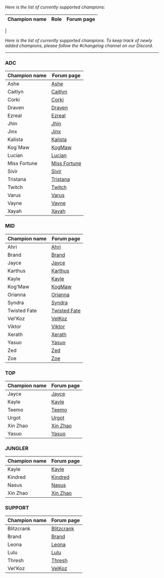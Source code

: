 *Here is the list of currently supported champions*:

| Champion name | Role | Forum page |
|--|--|--|
| 

*Here is the list of currently supported champions. To keep track of newly added champions, please follow the #changelog channel on our Discord*.

---
### ADC
| Champion name | Forum page |
|--|--|
| Ashe | [Ashe] |
| Caitlyn | [Caitlyn] |
| Corki | [Corki] |
| Draven | [Draven] |
| Ezreal | [Ezreal] |
| Jhin | [Jhin] |
| Jinx | [Jinx] |
| Kalista | [Kalista] |
| Kog`Maw | [KogMaw] |
| Lucian | [Lucian] | 
| Miss Fortune | [Miss Fortune] |
| Sivir | [Sivir] |
| Tristana | [Tristana] | 
| Twitch | [Twitch] |
| Varus | [Varus] |
| Vayne | [Vayne] | 
| Xayah | [Xayah] |

### MID
| Champion name | Forum page |
|--|--|
| Ahri | [Ahri] |
| Brand | [Brand] |
| Jayce | [Jayce] |
| Karthus | [Karthus] |
| Kayle | [Kayle] |
| Kog'Maw | [KogMaw] |
| Orianna | [Orianna] |
| Syndra | [Syndra] |
| Twisted Fate | [Twisted Fate] |
| Vel'Koz | [VelKoz] |
| Viktor | [Viktor] |
| Xerath | [Xerath] |
| Yasuo | [Yasuo] |
| Zed | [Zed] |
| Zoe | [Zoe] |

### TOP
| Champion name | Forum page |
|--|--|
| Jayce | [Jayce] |
| Kayle | [Kayle] |
| Teemo | [Teemo] |
| Urgot | [Urgot] |
| Xin Zhao | [Xin Zhao] |
| Yasuo | [Yasuo] | 

### JUNGLER
| Champion name | Forum page |
|--|--|
| Kayle | [Kayle] |
| Kindred | [Kindred] | 
| Nasus | [Nasus] |
| Xin Zhao | [Xin Zhao] | 

### SUPPORT
| Champion name | Forum page |
|--|--|
| Blitzcrank | [Blitzcrank] |
| Brand | [Brand] |
| Leona | [Leona] |
| Lulu | [Lulu] |
| Thresh | [Thresh] |
| Vel'Koz | [VelKoz] |

[Ahri]: https://goelites.net/index.php?/topic/391-ahri/
[Ashe]: https://goelites.net/index.php?/topic/4-ashe/
[Blitzcrank]: https://goelites.net/index.php?/topic/5-blitzcrank/
[Brand]: https://goelites.net/index.php?/topic/400-brand/
[Caitlyn]: https://goelites.net/index.php?/topic/6-caitlyn/
[Corki]: https://goelites.net/index.php?/topic/293-corki/
[Draven]: https://goelites.net/index.php?/topic/142-draven/
[Ezreal]: https://goelites.net/index.php?/topic/7-ezreal/
[Jayce]: https://goelites.net/index.php?/topic/512-jayce/
[Jhin]: https://goelites.net/index.php?/topic/351-jhin/
[Jinx]: https://goelites.net/index.php?/topic/8-jinx/
[Kalista]: https://goelites.net/index.php?/topic/9-kalista/
[Karthus]: https://goelites.net/index.php?/topic/682-karthus/
[Kayle]: https://goelites.net/index.php?/topic/10-kayle/
[Kindred]: https://goelites.net/index.php?/topic/481-kindred/
[KogMaw]: https://goelites.net/index.php?/topic/11-kogmaw/
[Leona]: https://goelites.net/index.php?/topic/837-leona/
[Lucian]: https://goelites.net/index.php?/topic/12-lucian/
[Lulu]: https://goelites.net/index.php?/topic/623-lulu/
[Miss Fortune]: https://goelites.net/index.php?/topic/572-miss-fortune/
[Nasus]: https://goelites.net/index.php?/topic/886-nasus/
[Orianna]: https://goelites.net/index.php?/topic/13-orianna/
[Sivir]: https://goelites.net/index.php?/topic/805-sivir/
[Syndra]: https://goelites.net/index.php?/topic/248-syndra/
[Teemo]: https://goelites.net/index.php?/topic/532-teemo/
[Thresh]: https://goelites.net/index.php?/topic/392-thresh/
[Tristana]: https://goelites.net/index.php?/topic/14-tristana/
[Twisted Fate]: https://goelites.net/index.php?/topic/425-twisted-fate/
[Twitch]: https://goelites.net/index.php?/topic/15-twitch/
[Urgot]: https://goelites.net/index.php?/topic/352-urgot/
[Varus]: https://goelites.net/index.php?/topic/16-varus/
[Vayne]: https://goelites.net/index.php?/topic/17-vayne/ 
[VelKoz]: https://goelites.net/index.php?/topic/439-velkoz/
[Viktor]: https://goelites.net/index.php?/topic/18-viktor/
[Xayah]: https://goelites.net/index.php?/topic/45-xayah/
[Xerath]: https://goelites.net/index.php?/topic/19-xerath/
[Xin Zhao]: https://goelites.net/index.php?/topic/836-xin-zhao/
[Yasuo]: https://goelites.net/index.php?/topic/558-yasuo/
[Zed]: https://goelites.net/index.php?/topic/661-zed/
[Zoe]: https://goelites.net/index.php?/topic/808-zoe/

